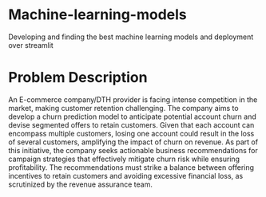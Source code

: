 # Machine-learning-models
Developing and finding the best machine learning models and deployment over streamlit
# Problem Description
An E-commerce company/DTH provider is facing intense competition in the market, making customer retention challenging. The company aims to develop a churn prediction model to anticipate potential account churn and devise segmented offers to retain customers. Given that each account can encompass multiple customers, losing one account could result in the loss of several customers, amplifying the impact of churn on revenue. As part of this initiative, the company seeks actionable business recommendations for campaign strategies that effectively mitigate churn risk while ensuring profitability. The recommendations must strike a balance between offering incentives to retain customers and avoiding excessive financial loss, as scrutinized by the revenue assurance team.
